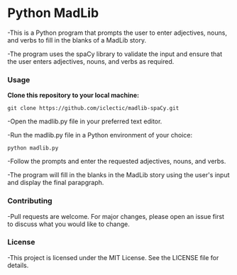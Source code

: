 # Python MadLib

-This is a Python program that prompts the user to enter adjectives, nouns, and verbs to fill in the blanks of a MadLib story. 

-The program uses the spaCy library to validate the input and ensure that the user enters adjectives, nouns, and verbs as required.

### Usage

**Clone this repository to your local machine:**

`git clone https://github.com/iclectic/madlib-spaCy.git`

-Open the madlib.py file in your preferred text editor.

-Run the madlib.py file in a Python environment of your choice:

`python madlib.py`

-Follow the prompts and enter the requested adjectives, nouns, and verbs.

-The program will fill in the blanks in the MadLib story using the user's input and display the final parapgraph.

### Contributing

-Pull requests are welcome. For major changes, please open an issue first to discuss what you would like to change.

### License

-This project is licensed under the MIT License. See the LICENSE file for details.


